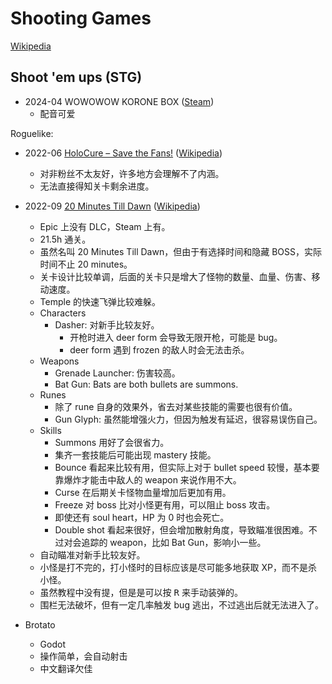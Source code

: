 # Shooting Games
[Wikipedia](https://en.wikipedia.org/wiki/Shooter_game)

## Shoot 'em ups (STG)
- 2024-04 WOWOWOW KORONE BOX ([Steam](https://store.steampowered.com/app/2825180/WOWOWOW_KORONE_BOX/))
  - 配音可爱

Roguelike:
- 2022-06 [HoloCure – Save the Fans!](https://store.steampowered.com/app/2420510/HoloCure__Save_the_Fans/) ([Wikipedia](https://en.wikipedia.org/wiki/HoloCure_%E2%80%93_Save_the_Fans!))
  - 对非粉丝不太友好，许多地方会理解不了内涵。
  - 无法直接得知关卡剩余进度。

- 2022-09 [20 Minutes Till Dawn](https://store.steampowered.com/app/1966900/20/) ([Wikipedia](https://en.wikipedia.org/wiki/20_Minutes_Till_Dawn))
  - Epic 上没有 DLC，Steam 上有。
  - 21.5h 通关。
  - 虽然名叫 20 Minutes Till Dawn，但由于有选择时间和隐藏 BOSS，实际时间不止 20 minutes。
  - 关卡设计比较单调，后面的关卡只是增大了怪物的数量、血量、伤害、移动速度。
  - Temple 的快速飞弹比较难躲。
  - Characters
    - Dasher: 对新手比较友好。
      - 开枪时进入 deer form 会导致无限开枪，可能是 bug。
      - deer form 遇到 frozen 的敌人时会无法击杀。
  - Weapons
    - Grenade Launcher: 伤害较高。
    - Bat Gun: Bats are both bullets are summons.
  - Runes
    - 除了 rune 自身的效果外，省去对某些技能的需要也很有价值。
    - Gun Glyph: 虽然能增强火力，但因为触发有延迟，很容易误伤自己。
  - Skills
    - Summons 用好了会很省力。
    - 集齐一套技能后可能出现 mastery 技能。
    - Bounce 看起来比较有用，但实际上对于 bullet speed 较慢，基本要靠爆炸才能击中敌人的 weapon 来说作用不大。
    - Curse 在后期关卡怪物血量增加后更加有用。
    - Freeze 对 boss 比对小怪更有用，可以阻止 boss 攻击。
    - 即使还有 soul heart，HP 为 0 时也会死亡。
    - Double shot 看起来很好，但会增加散射角度，导致瞄准很困难。不过对会追踪的 weapon，比如 Bat Gun，影响小一些。
  - 自动瞄准对新手比较友好。
  - 小怪是打不完的，打小怪时的目标应该是尽可能多地获取 XP，而不是杀小怪。
  - 虽然教程中没有提，但是是可以按 <kbd>R</kbd> 来手动装弹的。
  - 围栏无法破坏，但有一定几率触发 bug 逃出，不过逃出后就无法进入了。

- Brotato
  - Godot
  - 操作简单，会自动射击
  - 中文翻译欠佳